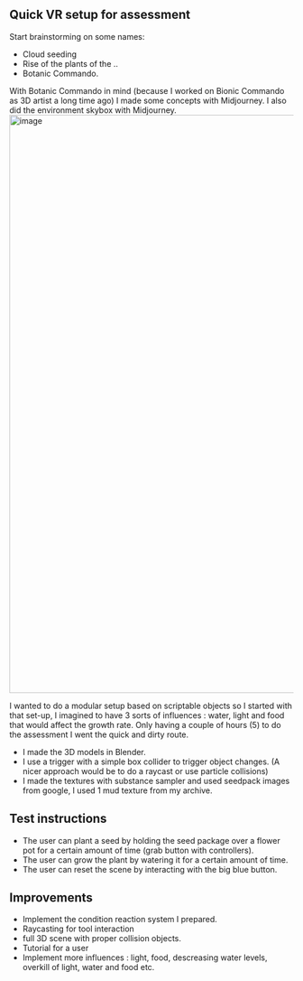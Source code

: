 
## Quick VR setup for assessment

Start brainstorming on some names:
- Cloud seeding
- Rise of the plants of the ..
- Botanic Commando.

With Botanic Commando in mind (because I worked on Bionic Commando as 3D artist a long time ago) I made some concepts with Midjourney. I also did the environment skybox with Midjourney.
<img width="1024" height="1024" alt="image" src="https://github.com/user-attachments/assets/500b836e-de20-4941-af69-66de46ab51c3" />

I wanted to do a modular setup based on scriptable objects so I started with that set-up, I imagined to have 3 sorts of influences : water, light and food that would affect the growth rate. 
Only having a couple of hours (5) to do the assessment I went the quick and dirty route. 
- I made the 3D models in Blender.
- I use a trigger with a simple box collider to trigger object changes. (A nicer approach would be to do a raycast or use particle collisions)
- I made the textures with substance sampler and used seedpack images from google, I used 1 mud texture from my archive.

## Test instructions
- The user can plant a seed by holding the seed package over a flower pot for a certain amount of time (grab button with controllers).
- The user can grow the plant by watering it for a certain amount of time.
- The user can reset the scene by interacting with the big blue button.
  
## Improvements
- Implement the condition reaction system I prepared.
- Raycasting for tool interaction
- full 3D scene with proper collision objects.
- Tutorial for a user
- Implement more influences : light, food, descreasing water levels, overkill of light, water and food etc.
